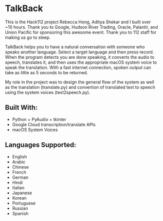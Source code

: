 # TalkBack

This is the Hack112 project Rebecca Hong, Aditya Shekar and I built over ~10 hours. Thank you to Google, Hudson River Trading, Oracle, Palantir, and Union Pacific for sponsoring this awesome event. Thank you to 112 staff for making us go to sleep.

TalkBack helps you to have a natural conversation with someone who speaks another language. Select a target language and then  press record. When the program detects you are done speaking, it converts the audio to speech, translates it, and then uses the appropriate macOS system voice to speak the translation. With a fast internet connection, spoken output can take as little as 5 seconds to be returned.

My role in the project was to design the general flow of the system as well as the translation (translate.py) and convertion of translated text to speech using the system voices (text2speech.py).

## Built With:

- Python + PyAudio + tkinter
- Google Cloud transcription/translate APIs
- macOS System Voices 

## Languages Supported: 

- English
- Arabic
- Chinese
- French
- German
- Hindi
- Italian
- Japanese
- Korean
- Portuguese
- Russian
- Spanish
